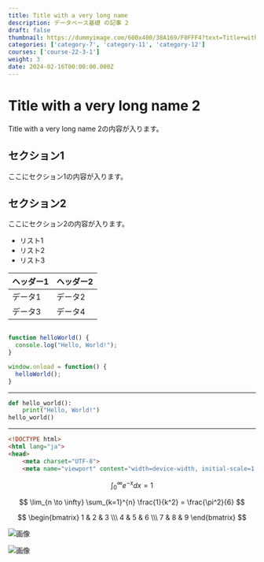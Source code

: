 ```yaml
---
title: Title with a very long name
description: データベース基礎 の記事 2
draft: false
thumbnail: https://dummyimage.com/600x400/38A169/F0FFF4?text=Title+with+a+very+long+name
categories: ['category-7', 'category-11', 'category-12']
courses: ['course-22-3-1']
weight: 3
date: 2024-02-16T00:00:00.000Z
---
```


# Title with a very long name 2

Title with a very long name 2の内容が入ります。

## セクション1
ここにセクション1の内容が入ります。

## セクション2
ここにセクション2の内容が入ります。

- リスト1
- リスト2
- リスト3

| ヘッダー1 | ヘッダー2 |
| --------- | --------- |
| データ1   | データ2   |
| データ3   | データ4   |

```javascript

function helloWorld() {
  console.log("Hello, World!");
}

window.onload = function() {
  helloWorld();
}

```

---

```python
def hello_world():
    print("Hello, World!")
hello_world()
```

---

```html
<!DOCTYPE html>
<html lang="ja">
<head>
    <meta charset="UTF-8">
    <meta name="viewport" content="width=device-width, initial-scale=1.0">
```

$$
\int_{0}^{\infty} e^{-x} dx = 1
$$

$$
\lim_{n \to \infty} \sum_{k=1}^{n} \frac{1}{k^2} = \frac{\pi^2}{6}
$$

$$
\begin{bmatrix}
1 & 2 & 3 \\\
4 & 5 & 6 \\\
7 & 8 & 9
\end{bmatrix}
$$

![画像](https://dummyimage.com/320x180/2D3748/F5F7FA?text=Title+with+a+very+long+name+2)

![画像](https://dummyimage.com/640x360/1A202C/EDF2F7?text=Title+with+a+very+long+name+2)